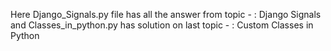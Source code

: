 Here Django_Signals.py file has all the answer from topic - : Django Signals
and Classes_in_python.py has solution on last topic - : Custom Classes in Python
